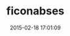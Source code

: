 ---
layout: post
title:  "ficonabses"
repo:   "semdinsp/ficonabses"
date:   2015-02-18 17:01:09
gemurl: http://github.com/semdinsp/ficonabses
---